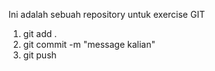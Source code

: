 Ini adalah sebuah repository untuk exercise GIT

1. git add . 
2. git commit -m "message kalian"
3. git push 